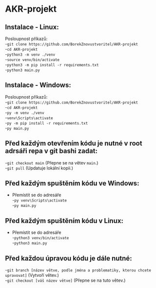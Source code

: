 # AKR-projekt

Instalace - Linux:
------------------
Posloupnost příkazů:\
-`git clone https://github.com/BorekZnovustvoritel/AKR-projekt`\
-`cd AKR-projekt`\
-`python3 -m venv ./venv`\
-`source venv/bin/activate`\
-`python3 -m pip install -r requirements.txt`\
-`python3 main.py`

Instalace - Windows:
--------------------
Posloupnost příkazů:\
-`git clone https://github.com/BorekZnovustvoritel/AKR-projekt`\
-`cd AKR-projekt`\
-`py -m venv ./venv`\
-`venv\Scripts\activate`\
-`py -m pip install -r requirements.txt`\
-`py main.py`


Před každým otevřením kódu je nutné v root adrsáři repa v git bashi zadat:
--------------------------------------------------------------------------
-`git checkout main` (Přepne se na větev `main`.)\
-`git pull` (Updatuje lokální kopii.)

Před každým spuštěním kódu ve Windows:
--------------------------------------
- Přemístit se do adresáře\
-`py venv\Scripts\activate`\
-`py main.py`

Před každým spuštěním kódu v Linux:
--------------------------------------
- Přemístit se do adresáře\
-`python3 venv/bin/activate`\
-`python3 main.py`

Před každou úpravou kódu je dále nutné:
---------------------------------------
-`git branch [název větve, podle jména a problematiky, kterou chcete upravovat]` (Vytvoří větev.)\
-`git checkout [váš název větve]` (Přepne se na tuto větev.)

